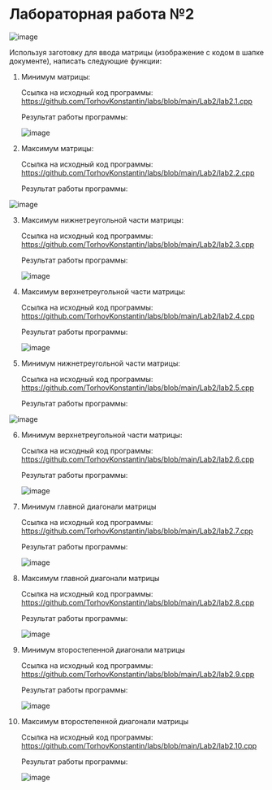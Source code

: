 # Лабораторная работа №2

![image](https://github.com/TorhovKonstantin/labs/assets/122263721/2c2bb9d8-f160-4b9a-9d04-399a582b866c)

Используя заготовку для ввода матрицы (изображение с кодом в шапке документе), написать следующие функции:

1) Минимум матрицы:

   Ссылка на исходный код программы: https://github.com/TorhovKonstantin/labs/blob/main/Lab2/lab2.1.cpp
   
   Результат работы программы:
   
   ![image](https://github.com/TorhovKonstantin/labs/assets/122263721/2c463a66-ce92-42a6-acd4-4e4594b56dc9)


2) Максимум матрицы:

   Ссылка на исходный код программы: https://github.com/TorhovKonstantin/labs/blob/main/Lab2/lab2.2.cpp

   Результат работы программы:

 ![image](https://github.com/TorhovKonstantin/labs/assets/122263721/5ad7ead7-9a55-45e7-b3dc-f8e734c6c9d4)

3) Максимум нижнетреугольной части матрицы:

   Ссылка на исходный код программы: https://github.com/TorhovKonstantin/labs/blob/main/Lab2/lab2.3.cpp

   Результат работы программы:

   ![image](https://github.com/TorhovKonstantin/labs/assets/122263721/1d23776d-5310-491e-aa7a-939646ad02ed)

4) Максимум верхнетреугольной части матрицы:

   Ссылка на исходный код программы: https://github.com/TorhovKonstantin/labs/blob/main/Lab2/lab2.4.cpp

   Результат работы программы:

   ![image](https://github.com/TorhovKonstantin/labs/assets/122263721/e4884914-ef52-41ff-b2b5-d7ef2cd57991)

5) Минимум нижнетреугольной части матрицы:

   Ссылка на исходный код программы: https://github.com/TorhovKonstantin/labs/blob/main/Lab2/lab2.5.cpp

    Результат работы программы:

![image](https://github.com/TorhovKonstantin/labs/assets/122263721/7c3263a4-3090-4109-a441-1af736d2ca8e)

6) Минимум верхнетреугольной части матрицы:

   Ссылка на исходный код программы: https://github.com/TorhovKonstantin/labs/blob/main/Lab2/lab2.6.cpp

    Результат работы программы:

   ![image](https://github.com/TorhovKonstantin/labs/assets/122263721/0200cda3-4c9c-45b9-80fc-2bba205463d0)

7) Минимум главной диагонали матрицы

    Ссылка на исходный код программы: https://github.com/TorhovKonstantin/labs/blob/main/Lab2/lab2.7.cpp

   Результат работы программы:

   ![image](https://github.com/TorhovKonstantin/labs/assets/122263721/02a0cd9e-e89b-4a85-b5b1-2d7b9143865d)

8) Максимум главной диагонали матрицы

   Ссылка на исходный код программы: https://github.com/TorhovKonstantin/labs/blob/main/Lab2/lab2.8.cpp

   Результат работы программы:

   ![image](https://github.com/TorhovKonstantin/labs/assets/122263721/91f55bd7-e209-4f24-b3fa-c0a3e30738e3)

9) Минимум второстепенной диагонали матрицы

    Ссылка на исходный код программы: https://github.com/TorhovKonstantin/labs/blob/main/Lab2/lab2.9.cpp

    Результат работы программы:

   ![image](https://github.com/TorhovKonstantin/labs/assets/122263721/8323060f-68af-4493-a576-1f9d14bc6906)

10) Максимум второстепенной диагонали матрицы

    Ссылка на исходный код программы: https://github.com/TorhovKonstantin/labs/blob/main/Lab2/lab2.10.cpp

    Результат работы программы:

    ![image](https://github.com/TorhovKonstantin/labs/assets/122263721/f6539df5-aab7-41ae-abf0-f181d974b932)

